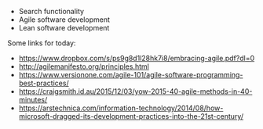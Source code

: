 * Search functionality
* Agile software development
* Lean software development

Some links for today:

* https://www.dropbox.com/s/ps9g8d1l28hk7i8/embracing-agile.pdf?dl=0
* http://agilemanifesto.org/principles.html
* https://www.versionone.com/agile-101/agile-software-programming-best-practices/
* https://craigsmith.id.au/2015/12/03/yow-2015-40-agile-methods-in-40-minutes/
* https://arstechnica.com/information-technology/2014/08/how-microsoft-dragged-its-development-practices-into-the-21st-century/
